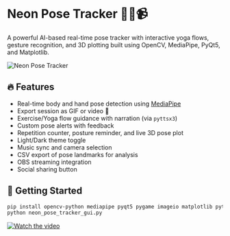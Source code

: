 # Neon Pose Tracker 🧘‍♂️📹

A powerful AI-based real-time pose tracker with interactive yoga flows, gesture recognition, and 3D plotting built using OpenCV, MediaPipe, PyQt5, and Matplotlib.

![Neon Pose Tracker](preview.gif)

## 🔥 Features

- Real-time body and hand pose detection using [MediaPipe](w)
- Export session as GIF or video 🎥
- Exercise/Yoga flow guidance with narration (via `pyttsx3`)
- Custom pose alerts with feedback
- Repetition counter, posture reminder, and live 3D pose plot
- Light/Dark theme toggle
- Music sync and camera selection
- CSV export of pose landmarks for analysis
- OBS streaming integration
- Social sharing button

## 🚀 Getting Started

```bash
pip install opencv-python mediapipe pyqt5 pygame imageio matplotlib pyttsx3
python neon_pose_tracker_gui.py
```

[![Watch the video]([https://img.youtube.com/vi/YOUR_VIDEO_ID/0.jpg)](https://www.youtube.com/watch?v=YOUR_VIDEO_ID](https://youtu.be/NJmSAnELhM0))
